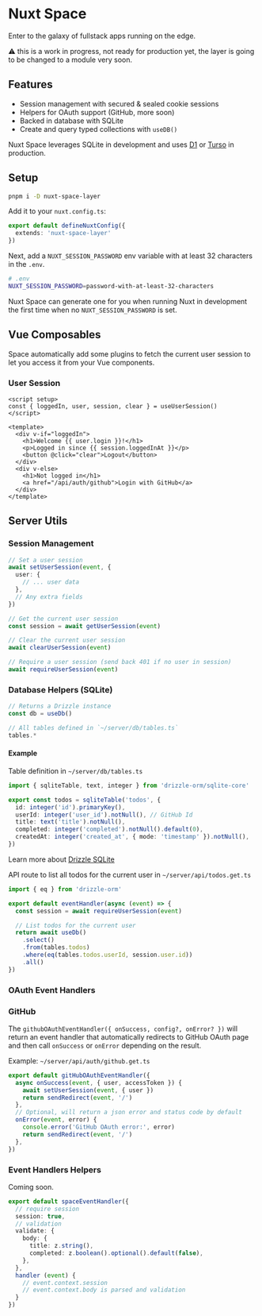 # Nuxt Space

Enter to the galaxy of fullstack apps running on the edge.

⚠️ this is a work in progress, not ready for production yet, the layer is going to be changed to a module very soon.

## Features

- Session management with secured & sealed cookie sessions
- Helpers for OAuth support (GitHub, more soon)
- Backed in database with SQLite
- Create and query typed collections with `useDB()`

Nuxt Space leverages SQLite in development and uses [D1](https://developers.cloudflare.com/d1/) or [Turso](https://turso.tech) in production.

## Setup

```bash
pnpm i -D nuxt-space-layer
```

Add it to your `nuxt.config.ts`:

```ts
export default defineNuxtConfig({
  extends: 'nuxt-space-layer'
})
```

Next, add a `NUXT_SESSION_PASSWORD` env variable with at least 32 characters in the `.env`.

```bash
# .env
NUXT_SESSION_PASSWORD=password-with-at-least-32-characters
```

Nuxt Space can generate one for you when running Nuxt in development the first time when no `NUXT_SESSION_PASSWORD` is set.

## Vue Composables

Space automatically add some plugins to fetch the current user session to let you access it from your Vue components.

### User Session

```vue
<script setup>
const { loggedIn, user, session, clear } = useUserSession()
</script>

<template>
  <div v-if="loggedIn">
    <h1>Welcome {{ user.login }}!</h1>
    <p>Logged in since {{ session.loggedInAt }}</p>
    <button @click="clear">Logout</button>
  </div>
  <div v-else>
    <h1>Not logged in</h1>
    <a href="/api/auth/github">Login with GitHub</a>
  </div>
</template>
```

## Server Utils

### Session Management

```ts
// Set a user session
await setUserSession(event, {
  user: {
    // ... user data
  },
  // Any extra fields
})

// Get the current user session
const session = await getUserSession(event)

// Clear the current user session
await clearUserSession(event)

// Require a user session (send back 401 if no user in session)
await requireUserSession(event)
```

### Database Helpers (SQLite)

```ts
// Returns a Drizzle instance
const db = useDb()

// All tables defined in `~/server/db/tables.ts`
tables.*
```

#### Example

Table definition in `~/server/db/tables.ts`

```ts
import { sqliteTable, text, integer } from 'drizzle-orm/sqlite-core'

export const todos = sqliteTable('todos', {
  id: integer('id').primaryKey(),
  userId: integer('user_id').notNull(), // GitHub Id
  title: text('title').notNull(),
  completed: integer('completed').notNull().default(0),
  createdAt: integer('created_at', { mode: 'timestamp' }).notNull(),
})
```

Learn more about [Drizzle SQLite](https://github.com/drizzle-team/drizzle-orm/blob/main/drizzle-orm/src/sqlite-core/README.md)

API route to list all todos for the current user in `~/server/api/todos.get.ts`

```ts
import { eq } from 'drizzle-orm'

export default eventHandler(async (event) => {
  const session = await requireUserSession(event)

  // List todos for the current user
  return await useDb()
    .select()
    .from(tables.todos)
    .where(eq(tables.todos.userId, session.user.id))
    .all()
})
```


### OAuth Event Handlers

### GitHub

The `githubOAuthEventHandler({ onSuccess, config?, onError? })` will return an event handler that automatically redirects to GitHub OAuth page and then call `onSuccess` or `onError` depending on the result.

Example: `~/server/api/auth/github.get.ts`

```ts
export default gitHubOAuthEventHandler({
  async onSuccess(event, { user, accessToken }) {
    await setUserSession(event, { user })
    return sendRedirect(event, '/')
  },
  // Optional, will return a json error and status code by default
  onError(event, error) {
    console.error('GitHub OAuth error:', error)
    return sendRedirect(event, '/')
  },
})
```

### Event Handlers Helpers

Coming soon.

```ts
export default spaceEventHandler({
  // require session
  session: true,
  // validation
  validate: {
    body: {
      title: z.string(),
      completed: z.boolean().optional().default(false),
    },
  },
  handler (event) {
    // event.context.session
    // event.context.body is parsed and validation
  }
})